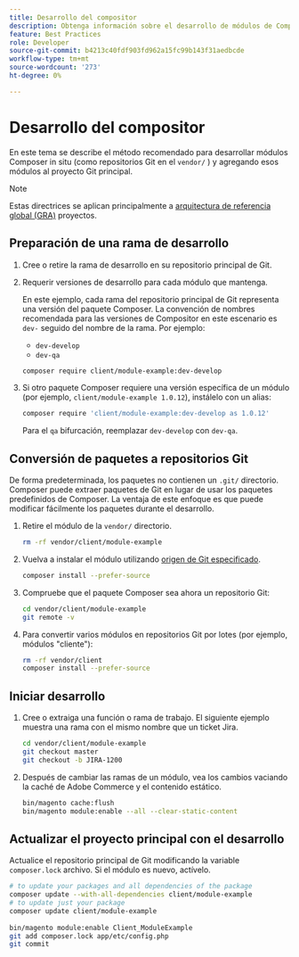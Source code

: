 ```yaml
---
title: Desarrollo del compositor
description: Obtenga información sobre el desarrollo de módulos de Compositor in situ en el directorio "provider/".
feature: Best Practices
role: Developer
source-git-commit: b4213c40fdf903fd962a15fc99b143f31aedbcde
workflow-type: tm+mt
source-wordcount: '273'
ht-degree: 0%

---
```



# Desarrollo del compositor

En este tema se describe el método recomendado para desarrollar módulos Composer in situ (como repositorios Git en el `vendor/` ) y agregando esos módulos al proyecto Git principal.

>[!NOTE]
>
>Estas directrices se aplican principalmente a [arquitectura de referencia global (GRA)](../overview.md) proyectos.

## Preparación de una rama de desarrollo

1. Cree o retire la rama de desarrollo en su repositorio principal de Git.
1. Requerir versiones de desarrollo para cada módulo que mantenga.

   En este ejemplo, cada rama del repositorio principal de Git representa una versión del paquete Composer. La convención de nombres recomendada para las versiones de Compositor en este escenario es `dev-` seguido del nombre de la rama. Por ejemplo:

   - `dev-develop`
   - `dev-qa`

   ```bash
   composer require client/module-example:dev-develop
   ```

1. Si otro paquete Composer requiere una versión específica de un módulo (por ejemplo, `client/module-example 1.0.12`), instálelo con un alias:

   ```bash
   composer require 'client/module-example:dev-develop as 1.0.12'
   ```

   Para el `qa` bifurcación, reemplazar `dev-develop` con `dev-qa`.

## Conversión de paquetes a repositorios Git

De forma predeterminada, los paquetes no contienen un `.git/` directorio. Composer puede extraer paquetes de Git en lugar de usar los paquetes predefinidos de Composer. La ventaja de este enfoque es que puede modificar fácilmente los paquetes durante el desarrollo.

1. Retire el módulo de la `vendor/` directorio.

   ```bash
   rm -rf vendor/client/module-example
   ```

1. Vuelva a instalar el módulo utilizando [origen de Git especificado](#prepare-a-development-branch).

   ```bash
   composer install --prefer-source
   ```

1. Compruebe que el paquete Composer sea ahora un repositorio Git:

   ```bash
   cd vendor/client/module-example
   git remote -v
   ```

1. Para convertir varios módulos en repositorios Git por lotes (por ejemplo, módulos &quot;cliente&quot;):

   ```bash
   rm -rf vendor/client
   composer install --prefer-source
   ```

## Iniciar desarrollo

1. Cree o extraiga una función o rama de trabajo. El siguiente ejemplo muestra una rama con el mismo nombre que un ticket Jira.

   ```bash
   cd vendor/client/module-example
   git checkout master
   git checkout -b JIRA-1200
   ```

1. Después de cambiar las ramas de un módulo, vea los cambios vaciando la caché de Adobe Commerce y el contenido estático.

   ```bash
   bin/magento cache:flush
   bin/magento module:enable --all --clear-static-content
   ```

## Actualizar el proyecto principal con el desarrollo

Actualice el repositorio principal de Git modificando la variable `composer.lock` archivo. Si el módulo es nuevo, actívelo.

```bash
# to update your packages and all dependencies of the package
composer update --with-all-dependencies client/module-example
# to update just your package
composer update client/module-example
 
bin/magento module:enable Client_ModuleExample
git add composer.lock app/etc/config.php
git commit
```
